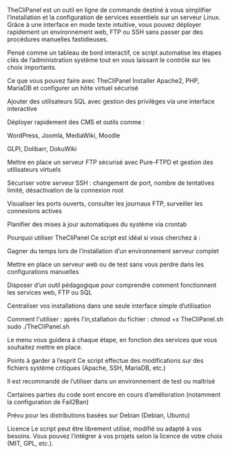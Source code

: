 TheCliPanel est un outil en ligne de commande destiné à vous simplifier l’installation et la configuration de services essentiels sur un serveur Linux. Grâce à une interface en mode texte intuitive, vous pouvez déployer rapidement un environnement web, FTP ou SSH sans passer par des procédures manuelles fastidieuses.

Pensé comme un tableau de bord interactif, ce script automatise les étapes clés de l’administration système tout en vous laissant le contrôle sur les choix importants.

Ce que vous pouvez faire avec TheCliPanel
Installer Apache2, PHP, MariaDB et configurer un hôte virtuel sécurisé

Ajouter des utilisateurs SQL avec gestion des privilèges via une interface interactive

Déployer rapidement des CMS et outils comme :

WordPress, Joomla, MediaWiki, Moodle

GLPI, Dolibarr, DokuWiki

Mettre en place un serveur FTP sécurisé avec Pure-FTPD et gestion des utilisateurs virtuels

Sécuriser votre serveur SSH : changement de port, nombre de tentatives limité, désactivation de la connexion root

Visualiser les ports ouverts, consulter les journaux FTP, surveiller les connexions actives

Planifier des mises à jour automatiques du système via crontab

Pourquoi utiliser TheCliPanel
Ce script est idéal si vous cherchez à :

Gagner du temps lors de l’installation d’un environnement serveur complet

Mettre en place un serveur web ou de test sans vous perdre dans les configurations manuelles

Disposer d’un outil pédagogique pour comprendre comment fonctionnent les services web, FTP ou SQL

Centraliser vos installations dans une seule interface simple d’utilisation

Comment l'utiliser :
après l'in,stallation du fichier :
chmod +x TheCliPanel.sh
sudo ./TheCliPanel.sh

Le menu vous guidera à chaque étape, en fonction des services que vous souhaitez mettre en place.

Points à garder à l’esprit
Ce script effectue des modifications sur des fichiers système critiques (Apache, SSH, MariaDB, etc.)

Il est recommandé de l’utiliser dans un environnement de test ou maîtrisé

Certaines parties du code sont encore en cours d’amélioration (notamment la configuration de Fail2Ban)

Prévu pour les distributions basées sur Debian (Debian, Ubuntu)

Licence
Le script peut être librement utilisé, modifié ou adapté à vos besoins. Vous pouvez l’intégrer à vos projets selon la licence de votre choix (MIT, GPL, etc.).
